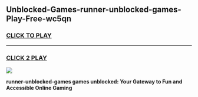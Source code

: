 
## Unblocked-Games-runner-unblocked-games-Play-Free-wc5qn
<h3>
<a href="https://premium76.site?title=runner-unblocked-games&ref=19M">CLICK TO PLAY</a></h3>
<hr>

<h3>
<a href="https://premium76.site?title=runner-unblocked-games&ref=19M">CLICK 2 PLAY</a>
  
</h3>

<a href="https://premium76.site?title=runner-unblocked-games&ref=19M"><img src="https://clearcache.store/games.png"></a>


**runner-unblocked-games games unblocked: Your Gateway to Fun and Accessible Online Gaming**

